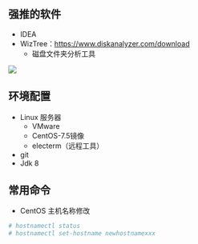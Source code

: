 ## 强推的软件

- IDEA
- WizTree：https://www.diskanalyzer.com/download
  - 磁盘文件夹分析工具

![](https://java-notes-1308812086.cos.ap-beijing.myqcloud.com/image-20220811153111511.png)







## 环境配置

- Linux 服务器
  - VMware
  - CentOS-7.5镜像
  - electerm（远程工具）
- git
- Jdk 8











## 常用命令

- CentOS 主机名称修改

```bash
# hostnamectl status
# hostnamectl set-hostname newhostnamexxx
```























